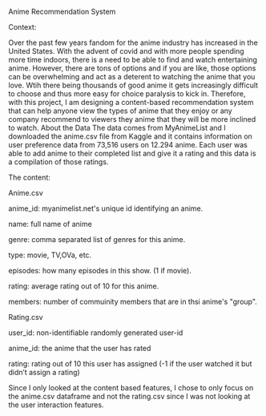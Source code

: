 Anime Recommendation System 

Context: 

Over the past few years fandom for the anime industry has increased in the United States. With the advent of covid and with more people spending more time indoors, there is a need to be able to find and watch entertaining anime. However, there are tons of options and if you are like, those options can be overwhelming and act as a deterent to watching the anime that you love.
Wtih there being thousands of good anime it gets increasingly difficult to choose and thus more easy for choice paralysis to kick in. Therefore, with this project, I am designing a content-based recommendation system that can help anyone view the types of anime that they enjoy or any company recommend to viewers they anime that they will be more inclined to watch.
About the Data The data comes from MyAnimeList and I downloaded the anime.csv file from Kaggle and it contains information on user preference data from 73,516 users on 12.294 anime. Each user was able to add anime to their completed list and give it a rating and this data is a compilation of those ratings.

The content:

Anime.csv

anime_id: myanimelist.net's unique id identifying an anime.

name: full name of anime

genre: comma separated list of genres for this anime.

type: movie, TV,OVa, etc.

episodes: how many episodes in this show. (1 if movie).

rating: average rating out of 10 for this anime.

members: number of commuinity members that are in thsi anime's "group".

Rating.csv

user_id: non-identifiable randomly generated user-id

anime_id: the anime that the user has rated

rating: rating out of 10 this user has assigned (-1 if the user watched it but didn’t assign a rating)

Since I only looked at the content based features, I chose to only focus on the anime.csv dataframe and not the rating.csv since I was not looking at the user interaction features.
